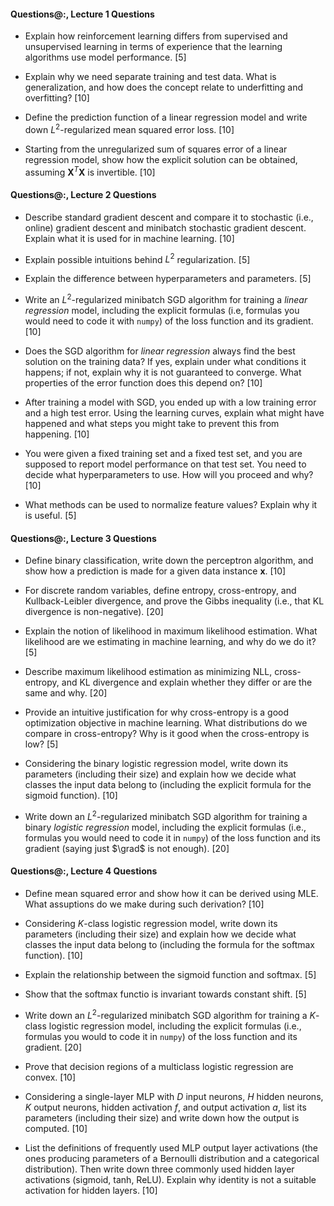 #### Questions@:, Lecture 1 Questions

- Explain how reinforcement learning differs from supervised and unsupervised learning in terms of experience that the learning algorithms use model performance. [5]

- Explain why we need separate training and test data. What is generalization, and how does the concept relate to underfitting and overfitting? [10]

- Define the prediction function of a linear regression model and write down $L^2$-regularized mean squared error loss. [10]

- Starting from the unregularized sum of squares error of a linear regression model, show how the explicit solution can be obtained, assuming $\boldsymbol X^T \boldsymbol X$ is invertible. [10]

#### Questions@:, Lecture 2 Questions

- Describe standard gradient descent and compare it to stochastic (i.e., online) gradient descent and minibatch stochastic gradient descent. Explain what it is used for in machine learning. [10]

- Explain possible intuitions behind $L^2$ regularization. [5]

- Explain the difference between hyperparameters and parameters. [5]

- Write an $L^2$-regularized minibatch SGD algorithm for training a *linear regression* model, including the explicit formulas (i.e, formulas you would need to code it with `numpy`) of the loss function and its gradient. [10]

- Does the SGD algorithm for *linear regression* always find the best solution on the training data? If yes, explain under what conditions it happens; if not, explain why it is not guaranteed to converge. What properties of the error function does this depend on? [10]

- After training a model with SGD, you ended up with a low training error and a high test error. Using the learning curves, explain what might have happened and what steps you might take to prevent this from happening. [10]

- You were given a fixed training set and a fixed test set, and you are supposed to report model performance on that test set. You need to decide what hyperparameters to use. How will you proceed and why? [10]

- What methods can be used to normalize feature values? Explain why it is useful. [5]

#### Questions@:, Lecture 3 Questions

- Define binary classification, write down the perceptron algorithm, and show how a prediction is made for a given data instance $\boldsymbol x$. [10]

- For discrete random variables, define entropy, cross-entropy, and Kullback-Leibler divergence, and prove the Gibbs inequality (i.e., that KL divergence is non-negative). [20]

- Explain the notion of likelihood in maximum likelihood estimation. What likelihood are we estimating in machine learning, and why do we do it? [5]

- Describe maximum likelihood estimation as minimizing NLL, cross-entropy, and KL divergence and explain whether they differ or are the same and why. [20]

- Provide an intuitive justification for why cross-entropy is a good optimization objective in machine learning. What distributions do we compare in cross-entropy? Why is it good when the cross-entropy is low? [5]

- Considering the binary logistic regression model, write down its parameters (including their size) and explain how we decide what classes the input data belong to (including the explicit formula for the sigmoid function). [10]

- Write down an $L^2$-regularized minibatch SGD algorithm for training a binary *logistic regression* model, including the explicit formulas (i.e., formulas you would need to code it in `numpy`) of the loss function and its gradient (saying just $\grad$ is not enough). [20]

#### Questions@:, Lecture 4 Questions

- Define mean squared error and show how it can be derived using MLE. What assuptions do we make during such derivation? [10]

- Considering $K$-class logistic regression model, write down its parameters (including their size) and explain how we decide what classes the input data belong to (including the formula for the softmax function). [10]

- Explain the relationship between the sigmoid function and softmax. [5]

- Show that the softmax functio is invariant towards constant shift. [5]

- Write down an $L^2$-regularized minibatch SGD algorithm for training a $K$-class logistic regression model, including the explicit formulas (i.e., formulas you would to code it in `numpy`) of the loss function and its gradient. [20]

- Prove that decision regions of a multiclass logistic regression are convex. [10]

- Considering a single-layer MLP with $D$ input neurons, $H$ hidden neurons, $K$ output neurons, hidden activation $f$, and output activation $a$, list its parameters (including their size) and write down how the output is computed. [10]

- List the definitions of frequently used MLP output layer activations (the ones producing parameters of a Bernoulli distribution and a categorical distribution). Then write down three commonly used hidden layer activations (sigmoid, tanh, ReLU). Explain why identity is not a suitable activation for hidden layers. [10]
